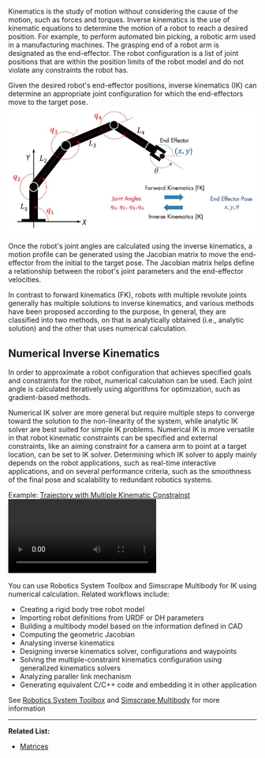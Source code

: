 Kinematics is the study of motion without considering the cause of the motion, such as forces and torques. Inverse kinematics is the use of kinematic equations to determine the motion of a robot to reach a desired position. For example, to perform automated bin picking, a robotic arm used in a manufacturing machines. The grasping end of a robot arm is designated as the end-effector. The robot configuration is a list of joint positions that are within the position limits of the robot model and do not violate any constraints the robot has.

Given the desired robot's end-effector positions, inverse kinematics (IK) can determine an appropriate joint configuration for which the end-effectors move to the target pose.
![center](images/1686552950187.jpg)

Once the robot's joint angles are calculated using the inverse kinematics, a motion profile can be generated using the Jacobian matrix to move the end-effector from the initial to the target pose. The Jacobian matrix helps define a relationship between the robot's joint parameters and the end-effector velocities.

In contrast to forward kinematics (FK), robots with multiple revolute joints generally has multiple solutions to inverse kinematics, and various methods have been proposed according to the purpose, In general, they are classified into two methods, on that is analytically obtained (i.e., analytic solution) and the other that uses numerical calculation.

## Numerical Inverse Kinematics 
In order to approximate a robot configuration that achieves specified goals and constraints for the robot, numerical calculation can be used. Each joint angle is calculated iteratively using algorithms for optimization, such as gradient-based methods. 

Numerical IK solver are more general but require multiple steps to converge toward the solution to the non-linearity of the system, while analytic IK solver are best suited for simple IK problems. Numerical IK is more versatile in that robot kinematic constraints can be specified and external constraints, like an aiming constraint for a camera arm to point at a target location, can be set to IK solver. Determining which IK solver to apply mainly depends on the robot applications, such as real-time interactive applications, and on several performance criteria, such as the smoothness of the final pose and scalability to redundant robotics systems.

Example: [Trajectory with Multiple Kinematic Constrainst](Trajectory%20with%20Multiple%20Kinematic%20Constrainst.md) 
![](videos/1650043441633.mp4)

You can use Robotics System Toolbox and Simscrape Multibody for IK using numerical calculation. Related workflows include: 
- Creating a rigid body tree robot model
- Importing robot definitions from URDF or DH parameters
- Building a multibody model based on the information defined in CAD
- Computing the geometric Jacobian 
- Analysing inverse kinematics
- Designing inverse kinematics solver, configurations and waypoints 
- Solving the multiple-constraint kinematics configuration using generalized kinematics solvers
- Analyzing paraller link mechanism
- Generating equivalent C/C++ code and embedding it in other application

See [Robotics System Toolbox](https://in.mathworks.com/products/robotics.html) and [Simscrape Multibody](https://in.mathworks.com/products/simscape-multibody.html) for more information

---
**Related List:**
- [Matrices](../../../Science/Maths/Matrices/Matrices.md)